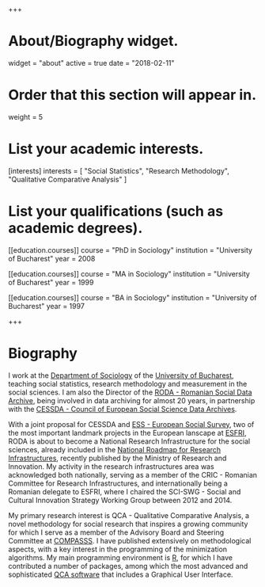 +++
# About/Biography widget.
widget = "about"
active = true
date = "2018-02-11"

# Order that this section will appear in.
weight = 5

# List your academic interests.
[interests]
  interests = [
    "Social Statistics",
    "Research Methodology",
    "Qualitative Comparative Analysis"
  ]

# List your qualifications (such as academic degrees).
[[education.courses]]
  course = "PhD in Sociology"
  institution = "University of Bucharest"
  year = 2008

[[education.courses]]
  course = "MA in Sociology"
  institution = "University of Bucharest"
  year = 1999

[[education.courses]]
  course = "BA in Sociology"
  institution = "University of Bucharest"
  year = 1997
 
+++

# Biography
I work at the [Department of Sociology](http://www.sas.unibuc.ro) of the [University of Bucharest](http://www.unibuc.ro), teaching social statistics, research methodology and measurement in the social sciences. I am also the Director of the [RODA - Romanian Social Data Archive](http://www.roda.ro), being involved in data archiving for almost 20 years, in partnership with the [CESSDA - Council of European Social Science Data Archives](https://www.cessda.eu).

With a joint proposal for CESSDA and [ESS - European Social Survey](http://www.europeansocialsurvey.org), two of the most important landmark projects in the European lanscape at [ESFRI](http://www.esfri.eu/), RODA is about to become a National Research Infrastructure for the social sciences, already included in the [National Roadmap for Research Infrastructures](http://www.poc.research.gov.ro/uploads/despre-oicercetare/documente-de-programare/2017/cric-raport-final-22-11-2017.pdf), recently published by the Ministry of Research and Innovation. My activity in the research infrastructures area was acknowledged both nationally, serving as a member of the CRIC - Romanian Committee for Research Infrastructures, and internationally being a Romanian delegate to ESFRI, where I chaired the SCI-SWG - Social and Cultural Innovation Strategy Working Group between 2012 and 2014.

My primary research interest is QCA - Qualitative Comparative Analysis, a novel methodology for social research that inspires a growing community for which I serve as a member of the Advisory Board and Steering Committee at [COMPASSS](www.compasss.org). I have published extensively on methodological aspects, with a key interest in the programming of the minimization algorithms. My main programming environment is [R](https://www.r-project.org/), for which I have contributed a number of packages, among which the most advanced and sophisticated [QCA software](https://cran.r-project.org/web/packages/QCA/index.html) that includes a Graphical User Interface.

